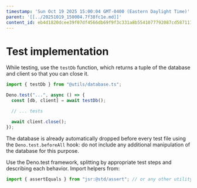 ```yaml
---
timestamp: 'Sun Oct 19 2025 15:00:04 GMT-0400 (Eastern Daylight Time)'
parent: '[[../20251019_150004.7f38fc1e.md]]'
content_id: eb4d1820dcee39f07df4566db69f9f3c331a8b5541077792087cd587111b5878
---
```


# Test implementation

While testing, use the `testDb` function, which returns a tuple of the database and client so that you can close it.

```typescript
import { testDb } from "@utils/database.ts";

Deno.test("...", async () => {
  const [db, client] = await testDb();

  // ... tests

  await client.close();
});
```

The database is already automatically dropped before every test file using the `Deno.test.beforeAll` hook: do not include any additional manipulation of the database for this purpose.

Use the Deno.test framework, splitting by appropriate test steps and describing each behavior. Import helpers from:

```typescript
import { assertEquals } from "jsr:@std/assert"; // or any other utility from the library
```
